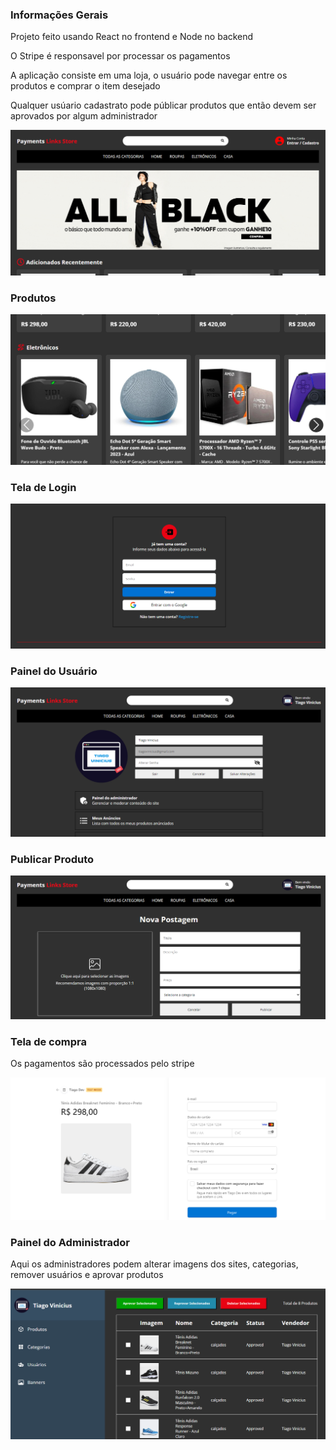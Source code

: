 <h3>Informações Gerais</h3>
<p>Projeto feito usando React no frontend e Node no backend</p>
<p>O Stripe é responsavel por processar os pagamentos</p>
<p>A aplicação consiste em uma loja, o usuário pode navegar entre os produtos e comprar o item desejado</p>
<p>Qualquer usúario cadastrato pode públicar produtos que então devem ser aprovados por algum administrador</p>

![home](images/img1.png)

<h3>Produtos</h3>

![Produtos](images/img2.png)

<h3>Tela de Login</h3>

![Login](images/img3.png)

<h3>Painel do Usuário</h3>

![usuário](images/img4.png)

<h3>Publicar Produto</h3>

![user](images/img7.png)

<h3>Tela de compra</h3>
<p>Os pagamentos são processados pelo stripe</p>

![tela de compra](images/img6.png)


<h3>Painel do Administrador</h3>
<p>Aqui os administradores podem alterar imagens dos sites, categorias, remover usuários e aprovar produtos</p>

![painel do administrador](images/img5.png)



